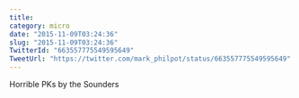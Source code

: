 ```yaml
---
title: 
category: micro
date: "2015-11-09T03:24:36"
slug: "2015-11-09T03:24:36"
TwitterId: "663557775549595649"
TweetUrl: "https://twitter.com/mark_philpot/status/663557775549595649"
---
```


Horrible PKs by the Sounders
